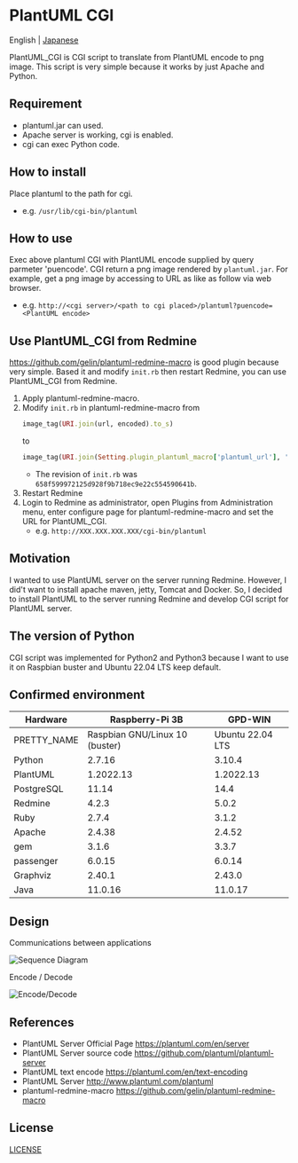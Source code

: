 # PlantUML CGI

English | [Japanese](/READMEj.md)

PlantUML_CGI is CGI script to translate from PlantUML encode to png image.
This script is very simple because it works by just Apache and Python.

## Requirement

- plantuml.jar can used.
- Apache server is working, cgi is enabled.
- cgi can exec Python code.

## How to install

Place plantuml to the path for cgi.
- e.g. `/usr/lib/cgi-bin/plantuml`

## How to use

Exec above plantuml CGI with PlantUML encode supplied by query parmeter 'puencode'. CGI return a png image rendered by `plantuml.jar`. For example, get a png image by accessing to URL as like as follow via web browser.
- e.g. `http://<cgi server>/<path to cgi placed>/plantuml?puencode=<PlantUML encode>`

## Use PlantUML_CGI from Redmine

https://github.com/gelin/plantuml-redmine-macro is good plugin because very simple.
Based it and modify `init.rb` then restart Redmine, you can use PlantUML_CGI from Redmine.

1. Apply plantuml-redmine-macro.
2. Modify `init.rb` in plantuml-redmine-macro from
   ```ruby
   image_tag(URI.join(url, encoded).to_s)
   ```
   to
   ```ruby
   image_tag(URI.join(Setting.plugin_plantuml_macro['plantuml_url'], '?puencode=' + encoded).to_s)
   ```
   - The revision of `init.rb` was `658f599972125d928f9b718ec9e22c554590641b`.
3. Restart Redmine
4. Login to Redmine as administrator, open Plugins from Administration menu, enter configure page for plantuml-redmine-macro and set the URL for PlantUML_CGI.
   - e.g. `http://XXX.XXX.XXX.XXX/cgi-bin/plantuml`

## Motivation

I wanted to use PlantUML server on the server running Redmine.
However, I did't want to install apache maven, jetty, Tomcat and Docker.
So, I decided to install PlantUML to the server running Redmine and develop CGI script for PlantUML server.

## The version of Python

CGI script was implemented for Python2 and Python3 because I want to use it on Raspbian buster and Ubuntu 22.04 LTS keep default.

## Confirmed environment

| Hardware    | Raspberry-Pi 3B                | GPD-WIN          |
| ---         | ---                            | ---              |
| PRETTY_NAME | Raspbian GNU/Linux 10 (buster) | Ubuntu 22.04 LTS |
| Python      | 2.7.16                         | 3.10.4           |
| PlantUML    | 1.2022.13                      | 1.2022.13        |
| PostgreSQL  | 11.14                          | 14.4             |
| Redmine     | 4.2.3                          | 5.0.2            |
| Ruby        | 2.7.4                          | 3.1.2            |
| Apache      | 2.4.38                         | 2.4.52           |
| gem         | 3.1.6                          | 3.3.7            |
| passenger   | 6.0.15                         | 6.0.14           |
| Graphviz    | 2.40.1                         | 2.43.0           |
| Java        | 11.0.16                        | 11.0.17          |

## Design

Communications between applications

![Sequence Diagram](http://www.plantuml.com/plantuml/png/ymZnzL7GjLCeo4dCAodDpL6mKWW0CKE1mgvvoVafgLo9oIMPPOabgN0rN306ciQKL91w5DcIrDo2jCoSLA1iVa5g7jmic0HErM2JO7naU_Io4ekWyd3JK2Iva3beBYp8I-TAISMd3TCXEVd5gK1D-5qE2aRSvWC0 "PlantUML_CGI")

Encode / Decode

![Encode/Decode](http://www.plantuml.com/plantuml/png/VL0z3u8m4DtxAnec66GY30uEHZTDN9n9eHT3KjgcFHP_lGUAoALnQdhtFkuzhmBsNU-LHPdT33ttwqLsJaCcqhkdwLksEwe8TIN1_kCjM_48RlGoEt_-p5Nk3jnCxkUtxDpW0yIO5u8ZYCIk858x3ygshjupud7GncnbHWmb1cMZKGWv2JJe6Z_Xni4K0gp-nZW1Z_6ZpUsuyY8voPDByZuMTPDBp-RfFbYlIuaQrXgd82y0 "PlantUML Encode/Decode")

## References

- PlantUML Server Official Page
  https://plantuml.com/en/server
- PlantUML Server source code
  https://github.com/plantuml/plantuml-server
- PlantUML text encode
  https://plantuml.com/en/text-encoding
- PlantUML Server
  http://www.plantuml.com/plantuml
- plantuml-redmine-macro
  https://github.com/gelin/plantuml-redmine-macro

## License

[LICENSE](/LICENSE)
